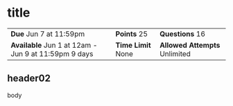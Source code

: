 # title

|                                                       |                     |                                |
| ----------------------------------------------------- | ------------------- | ------------------------------ |
| **Due** Jun 7 at 11:59pm                              | **Points** 25       | **Questions** 16               |
| **Available** Jun 1 at 12am - Jun 9 at 11:59pm 9 days | **Time Limit** None | **Allowed Attempts** Unlimited |

## header02

body
